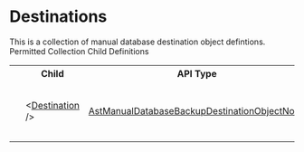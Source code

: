 # Destinations

<div class="LanguageSummary"><div class ="SummaryItem">This is a collection of manual database destination object defintions.</div></div><div class="SchemaBindingGroup"><div class="SchemaBindingGroupHeader">Permitted Collection Child Definitions</div><table id="SchemaBindingList" class="SchemaBindingList"><tbody><tr><th class="SchemaBindingIconColumnHeader">&nbsp;</th><th class="SchemaBindingNameColumnHeader">Child</th><th class="SchemaBindingTypeColumnHeader">API Type</th><th class="SchemaBindingSummaryColumnHeader">Description</th></tr><tr class="cd0"><td class="SchemaBindingIcon"><div class="NotRequired" /></td><td class="SchemaBindingName"><span class="punc">&lt;</span><a href=../api-reference/Varigence.Languages.Biml.Task.AstManualDatabaseBackupDestinationObjectNode.html">Destination</a><span class="punc"> /&gt;</span></td><td class="SchemaBindingType"><a href="Varigence.Languages.Biml.Task.AstManualDatabaseBackupDestinationObjectNode.html">AstManualDatabaseBackupDestinationObjectNode</a></td><td class="SchemaBindingSummary">The AstManualDatabaseBackupDestinationObjectNode type corresponds directly to a database object that will be backed up as part of a manual backup destination in SQL Server Integration Services.</td></tr></tbody></table></div>